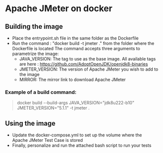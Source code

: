 # Apache JMeter on docker

## Building the image
* Place the entrypoint.sh file in the same folder as the Dockerfile
* Run the command : "docker build -t jmeter ." from the folder where the Dockerfile is located
The command accepts three arguments to parametrize the image:
    * JAVA_VERSION:
The tag to use as the base image. All available tags are here : https://github.com/AdoptOpenJDK/openjdk8-binaries
    * JMETER_VERSION:
The version of Apache JMeter you wish to add to the image
    * MIRROR:
The mirror link to download Apache JMeter

### Example of a build command:
>docker build --build-args JAVA_VERSION="jdk8u222-b10" JMETER_VERSION="5.1.1" -t jmeter .

## Using the image
* Update the docker-compose.yml to set up the volume where the Apache JMeter Test Case is stored
* Finally, personalize and run the attached bash script to run your tests

